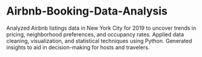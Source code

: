 # Airbnb-Booking-Data-Analysis
Analyzed Airbnb listings data in New York City for 2019 to uncover trends in pricing, neighborhood preferences, and occupancy rates. Applied data cleaning, visualization, and statistical techniques using Python. Generated insights to aid in decision-making for hosts and travelers.

